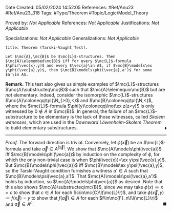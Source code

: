<div class="topSpace"></div>

Date Created: 05/02/2024 14:52:05
References: #Ref/Anu23 #Ref/Anu23_318
Tags: #Type/Theorem #Topic/Logic/Model_Theory

Proved by: <i>Not Applicable</i>
References: <i>Not Applicable</i>
Justifications: <i>Not Applicable</i>

Specializations: <i>Not Applicable</i>
Generalizations: <i>Not Applicable</i>

``` ad-Theorem
title: Theorem (Tarski-Vaught Test).

Let $\mc{A},\mc{B}$ be $\mc{L}$-structures. Then $\mc{A}\elemembed\mc{B}$ iff for every $\mc{L}$-formula $\phi(\vec{x},y)$ and every $\vec{a}\in A$, if $\mc{B}\models\ex y\phi(\vec{a},y)$, then $\mc{B}\models\phi(\vec{a},a')$ for some $a'\in A$.

```

<b>Remark.</b> This test also gives us simple examples of $\mc{L}$-structures $\mc{A}\substructeq\mc{B}$ such that $\mc{A}\elemequiv\mc{B}$ but are <i>not</i> elementary. Indeed, consider the isomorphic $\mc{L}$-structures $\mc{A}\coloneqq\tpl{\N_{>0},<}$ and $\mc{B}\coloneqq\tpl{\N,<}$, where the $\mc{L}$-formula $\phi(y)\coloneqq\lnot\ex z(z<y)$ is only witnessed by $0\not\in A$ in $\mc{B}$. In general, the failure of an $\mc{L}$-substructure to be elementary is the lack of those witnesses, called <i>Skolem witnesses</i>, which are used in the <i>Downward Löwenheim-Skolem Theorem</i> to build elementary substructures.<span style="float:right;">$\blacklozenge$</span>

---

<i>Proof.</i> The forward direction is trivial. Conversely, let $\phi(\vec{x})$ be an $\mc{L}$-formula and take $\vec{a}\in A^{|\vec{x}|}$. We show that $\mc{A}\models\phi(\vec{a})$ iff $\mc{B}\models\phi(\vec{a})$ by induction on the complexity of $\phi$, for which the only non-trivial case is when $\phi(\vec{x})=\ex y\psi(\vec{x},y)$. But $\mc{B}\models\phi(\vec{a})$ iff $\mc{B}\models\ex y\psi(\vec{a},y)$, so the Tarski-Vaught condition furnishes a witness $a'\in A$ such that $\mc{B}\models\psi(\vec{a},a')$. That $\mc{A}\models\psi(\vec{a},a')$ holds by induction, so $\mc{A}\models\phi(\vec{a})$ as desired. Note that this also shows $\mc{A}\substructeq\mc{B}$, since we may take $\phi(x)\coloneqq x=c$ to show that $c\in A$ for each $c\in\mc{C}\l(\mc{L}\r)$, and take $\phi(\vec{x},y)\coloneqq f(\vec{x})=y$ to show that $f(\vec{a})\in A$ for each $f\in\mc{F}_n\!\l(\mc{L}\r)$ and $\vec{a}\in A^n$.<span style="float:right;">$\blacksquare$</span>
